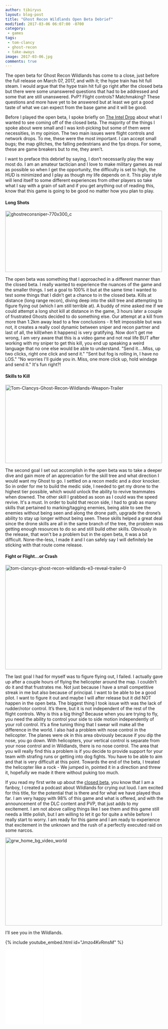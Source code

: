 ```yaml
---
author: tibiryus
layout: blog-post
title: "Ghost Recon Wildlands Open Beta Debrief"
modified: 2017-03-06 06:07:00 -0700
category:
 - games
tags:
 - tom-clancy
 - ghost-recon
 - take-aways
image: 2017-03-06.jpg
comments: true
---
```

The open beta for Ghost Recon Wildlands has come to a close, just before the full release on March 07, 2017, and with it; the hype train has hit full steam. I would argue that the hype train hit full go right after the closed beta but there were some unanswered questions that had to be addressed and some that are still unanswered. PvP? Flight controls? Matchmaking? These questions and more have yet to be answered but at least we got a good taste of what we can expect from the base game and it will be good.

Before I played the open beta, I spoke briefly on [The Intel Drop](http://www.soundcloud.com/theinteldrop) about what I wanted to see coming off of the closed beta. The majority of the things I spoke about were small and I was knit-picking but some of them were necessities, in my opinion. The two main issues were flight controls and network drops. To me, these were the most important. I can accept small bugs; the map glitches, the falling pedestrians and the fps drops. For some, these are game breakers but to me, they aren’t.

I want to preface this debrief by saying, I don’t necessarily play the way most do. I am an amateur tactician and I love to make military games as real as possible so when I get the opportunity, the difficulty is set to high, the HUD is minimized and I play as though my life depends on it. This play style will lend itself to some different experiences from other players so take what I say with a grain of salt and if you get anything out of reading this, know that this game is going to be good no matter how you plan to play.

#### Long Shots

<a data-flickr-embed="true"  href="https://www.flickr.com/photos/126304189@N08/32443405224/in/dateposted-public/" title="ghostreconsniper-770x300_c"><img src="https://c1.staticflickr.com/4/3789/32443405224_2f58f7e2bf.jpg" width="500" height="195" alt="ghostreconsniper-770x300_c"></a><script async src="//embedr.flickr.com/assets/client-code.js" charset="utf-8"></script>

The open beta was something that I approached in a different manner than the closed beta. I really wanted to experience the nuances of the game and the smaller things. I set a goal to 100% it but at the same time I wanted to test some things that I didn’t get a chance to in the closed beta. Kills at distance (long range recon), diving deep into the skill tree and attempting to figure flying out (which I am still terrible at). A buddy of mine asked me if we could attempt a long shot kill at distance in the game, 3 hours later a couple of frustrated Ghosts decided to do something else. Our attempt at a kill from more than 1.2km away lead to a few conclusions - It felt impossible but was not, it creates a really cool dynamic between sniper and recon partner and last of all, the kill(when it happens) is very gratifying. Now don't get me wrong, I am very aware that this is a video game and not real life BUT after working with my sniper to get this kill, you end up speaking a weird language that no one else would be able to understand. "Send it....Miss, up two clicks, right one click and send it." "Sent but fog is rolling in, I have no LOS." "No worries I'll guide you in. Miss, one more click up, hold windage and send it." It's fun right?!

#### Skills to Kill

<a data-flickr-embed="true"  href="https://www.flickr.com/photos/126304189@N08/33245295216/in/dateposted-public/" title="Tom-Clancys-Ghost-Recon-Wildlands-Weapon-Trailer"><img src="https://c1.staticflickr.com/1/569/33245295216_f84e00ae63.jpg" width="500" height="250" alt="Tom-Clancys-Ghost-Recon-Wildlands-Weapon-Trailer"></a><script async src="//embedr.flickr.com/assets/client-code.js" charset="utf-8"></script>

The second goal I set out accomplish in the open beta was to take a deeper dive and gain more of an appreciation for the skill tree and what direction I would want my Ghost to go. I settled on a recon medic and a door knocker. So in order for me to build the medic side, I needed to get my drone to the highest tier possible, which would unlock the ability to revive teammates when downed. The other skill I grabbed as soon as I could was the speed revive. It's a must. In order to build that recon side, I had to grab as many skills that pertained to marking/tagging enemies, being able to see the enemies without being seen and along the drone path, upgrade the drone’s ability to stay up longer without being seen. These skills helped a great deal since the drone skills are all in the same branch of the tree, the problem was getting enough resources to do so and still build other skills. Obviously in the release, that won't be a problem but in the open beta, it was a bit difficult. None-the-less, I made it and I can safely say I will definitely be sticking with that route come release.

#### Fight or Flight…or Crash

<a data-flickr-embed="true"  href="https://www.flickr.com/photos/126304189@N08/33130785542/in/dateposted-public/" title="tom-clancys-ghost-recon-wildlands-e3-reveal-trailer-0"><img src="https://c1.staticflickr.com/1/602/33130785542_643c0f8fb7.jpg" width="500" height="333" alt="tom-clancys-ghost-recon-wildlands-e3-reveal-trailer-0"></a><script async src="//embedr.flickr.com/assets/client-code.js" charset="utf-8"></script>

The last goal I had for myself was to figure flying out, I failed. I actually gave up after a couple hours of flying the helicopter around the map. I couldn’t do it and that frustrates me. Not just because I have a small competitive streak in me but also because of principal. I want to be able to be a good pilot. I want to figure it out and maybe I will after release but it did NOT happen in the open beta. The biggest thing I took issue with was the lack of rudder/rotor control. It’s there, but it is not independent of the rest of the flight controls. Why is this a big thing? Because when you are trying to fly, you need the ability to control your side to side motion independently of your roll control. It’s a fine tuning thing that I swear will make all the difference in the world. I also had a problem with nose control in the helicopter. The planes were ok in this area obviously because if you dip the nose, you go down. With helicopters, your vertical control is separate from your nose control and in Wildlands, there is no nose control. The area that you will really find this a problem is if you decide to provide support for your team with strafing runs or getting into dog fights. You have to be able to aim and that is very difficult at this point. Towards the end of the beta, I treated the helicopter like a rock - We jumped in, pointed it in a direction and threw it, hopefully we made it there without puking too much.

If you read my first write up about the [closed beta](https://www.reddit.com/r/DadsGaming/comments/5supht/ghost_recon_wildlands_closed_beta_review_spoilers/?st=IZUYFUKM&sh=48399ac9), you know that I am a fanboy, I created a podcast about Wildlands for crying out loud. I am excited for this title, for the potential that is there and for what we have played thus far. I am very happy with 98% of this game and what is offered, and with the announcement of the DLC content and PVP, that just adds to my excitement. I am not above calling things like I see them and this game still needs a little polish, but I am willing to let it go for quite a while before I really start to worry. I am ready for this game and I am ready to experience that excitement in the unknown and the rush of a perfectly executed raid on some narcos.

<a data-flickr-embed="true"  href="https://www.flickr.com/photos/126304189@N08/33245295016/in/dateposted-public/" title="grw_home_bg_video_world"><img src="https://c1.staticflickr.com/1/703/33245295016_3f3f28fa93.jpg" width="500" height="281" alt="grw_home_bg_video_world"></a><script async src="//embedr.flickr.com/assets/client-code.js" charset="utf-8"></script>

I’ll see you in the Wildlands.

{% include youtube_embed.html id="Jmzo4KvRmsM" %} 

<p>
	<iframe style="width:120px;height:240px;" marginwidth="0" marginheight="0" scrolling="no" frameborder="0" src="//ws-na.amazon-adsystem.com/widgets/q?ServiceVersion=20070822&OneJS=1&Operation=GetAdHtml&MarketPlace=US&source=ac&ref=tf_til&ad_type=product_link&tracking_id=dadgam-20&marketplace=amazon&region=US&placement=B01GK6YHMO&asins=B01GK6YHMO&linkId=b4bfc2438cd2856b0b0091487761846f&show_border=false&link_opens_in_new_window=false&price_color=333333&title_color=0066c0&bg_color=ffffff">
    </iframe>
	<iframe style="width:120px;height:240px;" marginwidth="0" marginheight="0" scrolling="no" frameborder="0" src="//ws-na.amazon-adsystem.com/widgets/q?ServiceVersion=20070822&OneJS=1&Operation=GetAdHtml&MarketPlace=US&source=ac&ref=tf_til&ad_type=product_link&tracking_id=dadgam-20&marketplace=amazon&region=US&placement=B01GQV9JB2&asins=B01GQV9JB2&linkId=1439f23ae80e532a2c0383f665f7ad0e&show_border=false&link_opens_in_new_window=false&price_color=333333&title_color=0066c0&bg_color=ffffff">
    </iframe>
</p>